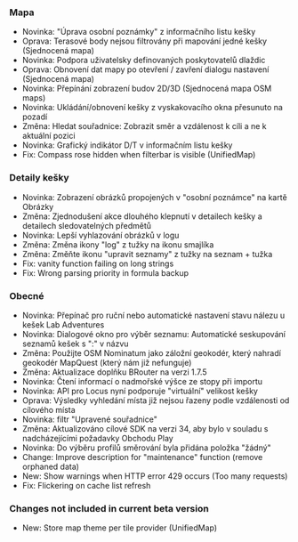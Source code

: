 ### Mapa
- Novinka: "Úprava osobní poznámky" z informačního listu kešky
- Oprava: Terasové body nejsou filtrovány při mapování jedné kešky (Sjednocená mapa)
- Novinka: Podpora uživatelsky definovaných poskytovatelů dlaždic
- Oprava: Obnovení dat mapy po otevření / zavření dialogu nastavení (Sjednocená mapa)
- Novinka: Přepínání zobrazení budov 2D/3D (Sjednocená mapa OSM maps)
- Novinka: Ukládání/obnovení kešky z vyskakovacího okna přesunuto na pozadí
- Změna: Hledat souřadnice: Zobrazit směr a vzdálenost k cíli a ne k aktuální pozici
- Novinka: Grafický indikátor D/T v informačním listu kešky
- Fix: Compass rose hidden when filterbar is visible (UnifiedMap)

### Detaily kešky
- Novinka: Zobrazení obrázků propojených v "osobní poznámce" na kartě Obrázky
- Změna: Zjednodušení akce dlouhého klepnutí v detailech kešky a detailech sledovatelných předmětů
- Novinka: Lepší vyhlazování obrázků v logu
- Změna: Změna ikony "log" z tužky na ikonu smajlíka
- Změna: Změňte ikonu "upravit seznamy" z tužky na seznam + tužka
- Fix: vanity function failing on long strings
- Fix: Wrong parsing priority in formula backup

### Obecné
- Novinka: Přepínač pro ruční nebo automatické nastavení stavu nálezu u kešek Lab Adventures
- Novinka: Dialogové okno pro výběr seznamu: Automatické seskupování seznamů kešek s ":" v názvu
- Změna: Použijte OSM Nominatum jako záložní geokodér, který nahradí geokodér MapQuest (který nám již nefunguje)
- Změna: Aktualizace doplňku BRouter na verzi 1.7.5
- Novinka: Čtení informací o nadmořské výšce ze stopy při importu
- Novinka: API pro Locus nyní podporuje "virtuální" velikost kešky
- Oprava: Výsledky vyhledání místa již nejsou řazeny podle vzdálenosti od cílového místa
- Novinka: filtr "Upravené souřadnice"
- Změna: Aktualizováno cílové SDK na verzi 34, aby bylo v souladu s nadcházejícími požadavky Obchodu Play
- Novinka: Do výběru profilů směrování byla přidána položka "žádný"
- Change: Improve description for "maintenance" function (remove orphaned data)
- New: Show warnings when HTTP error 429 occurs (Too many requests)
- Fix: Flickering on cache list refresh

### Changes not included in current beta version
- New: Store map theme per tile provider (UnifiedMap)
